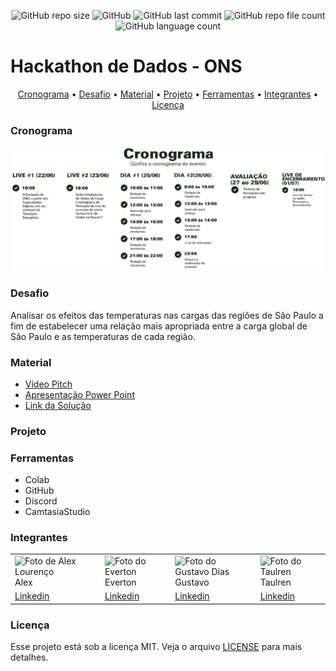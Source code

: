 <p align="center">
  <img alt="GitHub repo size" src="https://img.shields.io/github/repo-size/gpd38/desafioShaweeDatathONS?color=blue">
  <img alt="GitHub" src="https://img.shields.io/github/license/gpd38/desafioShaweeDatathONS?color=red">
  <img alt="GitHub last commit" src="https://img.shields.io/github/last-commit/gpd38/desafioShaweeDatathONS">
  <img alt="GitHub repo file count" src="https://img.shields.io/github/directory-file-count/gpd38/desafioShaweeDatathONS?color=orange">
  <img alt="GitHub language count" src="https://img.shields.io/github/languages/count/gpd38/desafioShaweeDatathONS?color=pink">
</p>

# Hackathon de Dados - ONS

<p align="center">
  <a href="#Cronograma">Cronograma</a> •
  <a href="#Desafio">Desafio</a> •
  <a href="#Material">Material</a> •
  <a href="#Projeto">Projeto</a> •
  <a href="#Ferramentas">Ferramentas</a> •
  <a href="#Integrantes">Integrantes</a> •
  <a href="#Licença">Licença</a>
</p>

### Cronograma

<img src="img/cronograma.png"/><br>

### Desafio

Analisar os efeitos das temperaturas nas cargas das regiões de São Paulo a fim de estabelecer uma relação mais apropriada entre a carga global de São Paulo e as temperaturas de cada região.

### Material

- [Vídeo Pitch](#)
- [Apresentação Power Point](#)
- [Link da Solução](#)

### Projeto



### Ferramentas

<ul>
  <li>Colab</li>
  <li>GitHub</li>
  <li>Discord</li>
  <li>CamtasiaStudio</li>
</ul>

### Integrantes

<table>
  <tr>
    <td><img alt="Foto de Alex Lourenço" src="https://media-exp2.licdn.com/dms/image/C4D03AQF6WoN4_5ONNA/profile-displayphoto-shrink_800_800/0/1596643122836?e=1661385600&v=beta&t=4qmKUHrLqFxTJ5XDo9rqGn6QJ3K3NjyEmEfTa25B--s" /><br>Alex</td>
    <td><img alt="Foto do Everton" src="https://th.bing.com/th/id/R.ea0d38e91f172b985c948f989e98c39f?rik=NR0pbQNo1c8XMw&riu=http%3a%2f%2fcdn.onlinewebfonts.com%2fsvg%2fimg_357118.png&ehk=cUAdriibLw7xEDkfIXfwIR3GAAijwWJWZIpc7ctVbmo%3d&risl=&pid=ImgRaw&r=0" /><br>Everton</td>
    <td><img alt="Foto do Gustavo Dias" src="https://media-exp2.licdn.com/dms/image/C4E03AQHTRpKKU1Nptg/profile-displayphoto-shrink_800_800/0/1596412740803?e=1661385600&v=beta&t=W8Tv3NFK_oCvSIYWYoYkBPA1hBpIm4X6svFaibn69_8" /><br>Gustavo</td>
    <td><img alt="Foto do Taulren" src="https://th.bing.com/th/id/R.ea0d38e91f172b985c948f989e98c39f?rik=NR0pbQNo1c8XMw&riu=http%3a%2f%2fcdn.onlinewebfonts.com%2fsvg%2fimg_357118.png&ehk=cUAdriibLw7xEDkfIXfwIR3GAAijwWJWZIpc7ctVbmo%3d&risl=&pid=ImgRaw&r=0" /><br>Taulren</td>
  </tr>
  <tr>
    <td><a href="https://www.linkedin.com/in/engalexlourenco/" target="_blank">Linkedin</a></td>
    <td><a href="encurtador.com.br/jrMT3" target="_blank">Linkedin</a></td>
    <td><a href="https://www.linkedin.com/in/gustavopereiradias/" target="_blank">Linkedin</a></td>
    <td><a href="encurtador.com.br/jrMT3"  target="_blank">Linkedin</a></td>
    </tr>
  </table>

### Licença

Esse projeto está sob a licença MIT. Veja o arquivo [LICENSE](LICENSE) para mais detalhes.
